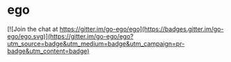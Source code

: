 # ego

[![Join the chat at https://gitter.im/go-ego/ego](https://badges.gitter.im/go-ego/ego.svg)](https://gitter.im/go-ego/ego?utm_source=badge&utm_medium=badge&utm_campaign=pr-badge&utm_content=badge)